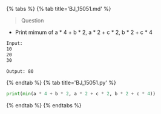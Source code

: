 {% tabs %}
{% tab title='BJ_15051.md' %}

> Question

* Print mimum of a \* 4 + b \* 2, a \* 2 + c \* 2, b \* 2 + c \* 4

```txt
Input:
10
20
30

Output: 80
```

{% endtab %}
{% tab title='BJ_15051.py' %}

```py
print(min(a * 4 + b * 2, a * 2 + c * 2, b * 2 + c * 4))
```

{% endtab %}
{% endtabs %}
